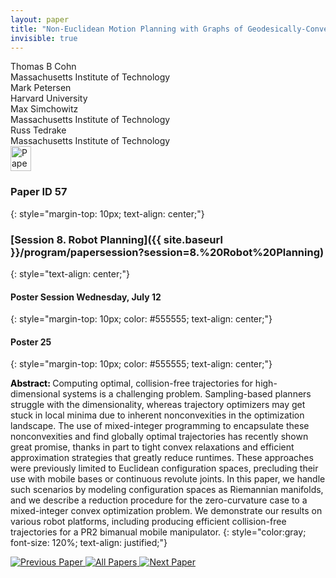 ```yaml
---
layout: paper
title: "Non-Euclidean Motion Planning with Graphs of Geodesically-Convex Sets"
invisible: true
---
```

<div class="paper-authors">
<div class="paper-author-box">
    <div class="paper-author-name">Thomas B Cohn</div>
    <div class="paper-author-uni">Massachusetts Institute of Technology</div>
</div>
<div class="paper-author-box">
    <div class="paper-author-name">Mark Petersen</div>
    <div class="paper-author-uni">Harvard University</div>
</div>
<div class="paper-author-box">
    <div class="paper-author-name">Max Simchowitz</div>
    <div class="paper-author-uni">Massachusetts Institute of Technology</div>
</div>
<div class="paper-author-box">
    <div class="paper-author-name">Russ Tedrake</div>
    <div class="paper-author-uni">Massachusetts Institute of Technology</div>
</div>

</div><div class="paper-pdf">
<div> <a href="http://www.roboticsproceedings.org/rss19/p057.pdf"><img src="{{ site.baseurl }}/images/paper_link.png" alt="Paper Website" width = "33"  height = "40"/></a> </div>
</div>

### Paper ID 57
{: style="margin-top: 10px; text-align: center;"}

### [Session 8. Robot Planning]({{ site.baseurl }}/program/papersession?session=8.%20Robot%20Planning)
{: style="text-align: center;"}

#### Poster Session Wednesday, July 12
{: style="margin-top: 10px; color: #555555; text-align: center;"}

#### Poster 25
{: style="margin-top: 10px; color: #555555; text-align: center;"}

<b style="color: black;">Abstract: </b>Computing optimal, collision-free trajectories for high-dimensional systems is a challenging problem. Sampling-based planners struggle with the dimensionality, whereas trajectory optimizers may get stuck in local minima due to inherent nonconvexities in the optimization landscape. The use of mixed-integer programming to encapsulate these nonconvexities and find globally optimal trajectories has recently shown great promise, thanks in part to tight convex relaxations and efficient approximation strategies that greatly reduce runtimes. These approaches were previously limited to Euclidean configuration spaces, precluding their use with mobile bases or continuous revolute joints. In this paper, we handle such scenarios by modeling configuration spaces as Riemannian manifolds, and we describe a reduction procedure for the zero-curvature case to a mixed-integer convex optimization problem. We demonstrate our results on various robot platforms, including producing efficient collision-free trajectories for a PR2 bimanual mobile manipulator.
{: style="color:gray; font-size: 120%; text-align: justified;"}


<div class="paper-menu">
<a href="{{ site.baseurl }}/program/papers/056/"> <img src="{{ site.baseurl }}/images/previous_paper_icon.png" alt="Previous Paper" title="Previous Paper"/> </a>
<a href="{{ site.baseurl }}/program/papers"><img src="{{ site.baseurl }}/images/overview_icon.png" alt="All Papers" title="All Papers"/> </a>
<a href="{{ site.baseurl }}/program/papers/058/"> <img src="{{ site.baseurl }}/images/next_paper_icon.png" alt="Next Paper" title="Next Paper"/> </a>

</div>
